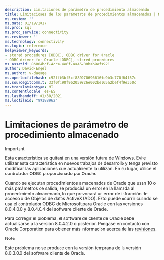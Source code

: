 ```yaml
---
description: Limitaciones de parámetro de procedimiento almacenado
title: Limitaciones de los parámetros de procedimientos almacenados | Microsoft Docs
ms.custom: ''
ms.date: 01/19/2017
ms.prod: sql
ms.prod_service: connectivity
ms.reviewer: ''
ms.technology: connectivity
ms.topic: reference
helpviewer_keywords:
- stored procedures [ODBC], ODBC driver for Oracle
- ODBC driver for Oracle [ODBC], stored procedures
ms.assetid: 8b804bcf-4cce-4e6f-aa45-00bab9ef9921
author: David-Engel
ms.author: v-daenge
ms.openlocfilehash: c92ff03bf5cf8899706966169c9b3c770f64f57c
ms.sourcegitcommit: 33f0f190f962059826e002be165a2bef4f9e350c
ms.translationtype: MT
ms.contentlocale: es-ES
ms.lasthandoff: 01/30/2021
ms.locfileid: "99188962"
---
```

# <a name="stored-procedure-parameter-limitations"></a>Limitaciones de parámetro de procedimiento almacenado
> [!IMPORTANT]  
>  Esta característica se quitará en una versión futura de Windows. Evite utilizar esta característica en nuevos trabajos de desarrollo y tenga previsto modificar las aplicaciones que actualmente la utilizan. En su lugar, utilice el controlador ODBC proporcionado por Oracle.  
  
 Cuando se ejecutan procedimientos almacenados de Oracle que usan 10 o más parámetros de salida, se producirá un error en la llamada al procedimiento almacenado, lo que provocará un error de infracción de acceso o de Objetos de datos ActiveX (ADO). Esto puede ocurrir cuando se usa el controlador ODBC de Microsoft para Oracle con las versiones 8.0.4.0.0 y 8.0.4.0.4 del software cliente de Oracle.  
  
 Para corregir el problema, el software de cliente de Oracle debe actualizarse a la versión 8.0.4.2.0 o posterior. Póngase en contacto con Oracle Corporation para obtener más información acerca de las [revisiones](../../odbc/microsoft/oracle-software-patches.md).  
  
> [!NOTE]  
>  Este problema no se produce con la versión temprana de la versión 8.0.3.0.0 del software cliente de Oracle.
